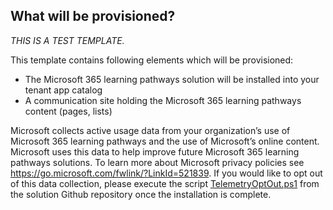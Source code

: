 ## What will be provisioned?

_THIS IS A TEST TEMPLATE._

This template contains following elements which will be provisioned:

- The Microsoft 365 learning pathways solution will be installed into your tenant app catalog
- A communication site holding the Microsoft 365 learning pathways content (pages, lists)

Microsoft collects active usage data from your organization’s use of Microsoft 365 learning pathways and the use of Microsoft’s online content. Microsoft uses this data to help improve future Microsoft 365 learning pathways solutions. To learn more about Microsoft privacy policies see <https://go.microsoft.com/fwlink/?LinkId=521839>. If you would like to opt out of this data collection, please execute the script [TelemetryOptOut.ps1](https://github.com/pnp/custom-learning-office-365/tree/master/webpart) from the solution Github repository once the installation is complete.
